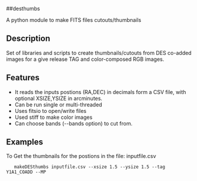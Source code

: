 ##desthumbs

A python module to make FITS files cutouts/thumbnails

Description
-----------

Set of libraries and scripts to create thumbnails/cutouts from DES co-added
images for a give release TAG and color-composed RGB images.

Features
--------
- It reads the inputs postions (RA,DEC) in decimals form a CSV file, with optional XSIZE,YSIZE in arcminutes.
- Can be run single or multi-threaded
- Uses fitsio to open/write files
- Used stiff to make color images
- Can choose bands (--bands option) to cut from.

Examples
--------

To Get the thumbnails for the postions in the file: inputfile.csv
```
   makeDESthumbs inputfile.csv --xsize 1.5 --ysize 1.5 --tag Y1A1_COADD --MP
```

